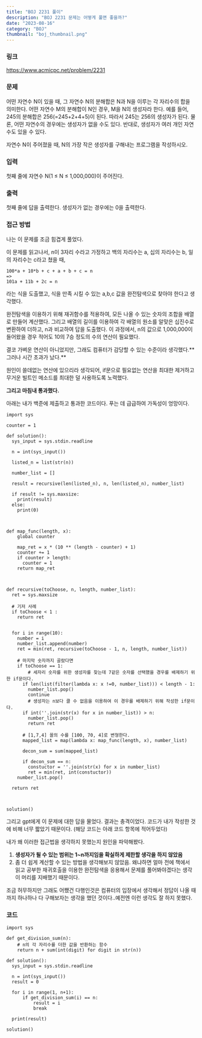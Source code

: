 ```yaml
---
title: "BOJ 2231 풀이"
description: "BOJ 2231 문제는 어떻게 풀면 좋을까?"
date: "2023-08-16"
category: "BOJ"
thumbnail: "boj_thumbnail.png"
---
```


### 링크

https://www.acmicpc.net/problem/2231

### 문제

어떤 자연수 N이 있을 때, 그 자연수 N의 분해합은 N과 N을 이루는 각 자리수의 합을 의미한다. 어떤 자연수 M의 분해합이 N인 경우, M을 N의 생성자라 한다. 예를 들어, 245의 분해합은 256(=245+2+4+5)이 된다. 따라서 245는 256의 생성자가 된다. 물론, 어떤 자연수의 경우에는 생성자가 없을 수도 있다. 반대로, 생성자가 여러 개인 자연수도 있을 수 있다.

자연수 N이 주어졌을 때, N의 가장 작은 생성자를 구해내는 프로그램을 작성하시오.

### 입력

첫째 줄에 자연수 N(1 ≤ N ≤ 1,000,000)이 주어진다.

### 출력

첫째 줄에 답을 출력한다. 생성자가 없는 경우에는 0을 출력한다.

### 접근 방법

나는 이 문제를 조금 힘겹게 풀었다.

이 문제를 읽고나서, n이 3자리 수라고 가정하고 백의 자리수는 a, 십의 자리수는 b, 일의 자리수는 c라고 쳤을 때,

    100*a + 10*b + c + a + b + c = n
    =>
    101a + 11b + 2c = n

라는 식을 도출했고, 식을 만족 시킬 수 있는 a,b,c 값을 완전탐색으로 찾아야 한다고 생각했다.

완전탐색을 이용하기 위해 재귀함수를 적용하여, 모든 나올 수 있는 숫자의 조합을 배열로 만들어 계산했다. 그리고 배열의 길이를 이용하여 각 배열의 원소를 알맞은 십진수로 변환하여 더하고, n과 비교하여 답을 도출했다. 이 과정에서, n의 값으로 1,000,000이 들어왔을 경우 적어도 10의 7승 정도의 수의 연산이 필요했다.

결코 가벼운 연산이 아니었지만, 그래도 컴퓨터가 감당할 수 있는 수준이라 생각했다.** 그러나 시간 초과가 났다.**

원인이 쓸데없는 연산에 있으리라 생각되어, if문으로 필요없는 연산을 최대한 제거하고 무거운 빌트인 메소드를 최대한 덜 사용하도록 노력했다.

**그리고 마침내 통과했다.**

아래는 내가 백준에 제출하고 통과한 코드이다. 푸는 데 급급하여 가독성이 엉망이다.

```
import sys

counter = 1

def solution():
  sys_input = sys.stdin.readline

  n = int(sys_input())

  listed_n = list(str(n))

  number_list = []

  result = recursive(len(listed_n), n, len(listed_n), number_list)

  if result != sys.maxsize:
    print(result)
  else:
    print(0)



def map_func(length, x):
    global counter

    map_ret = x * (10 ** (length - counter) + 1)
    counter += 1
    if counter > length:
      counter = 1
    return map_ret



def recursive(toChoose, n, length, number_list):
  ret = sys.maxsize

  # 기저 사례
  if toChoose < 1 :
    return ret


  for i in range(10):
    number = i
    number_list.append(number)
    ret = min(ret, recursive(toChoose - 1, n, length, number_list))

    # 마지막 숫자까지 골랐다면
    if toChoose == 1:
    	# 세자리 숫자를 위한 생성자를 찾는데 7같은 숫자를 선택했을 경우를 배제하기 위한 if문이다.
      if len(list(filter(lambda x: x !=0, number_list))) < length - 1:
        number_list.pop()
        continue
        # 생성자는 n보다 클 수 없음을 이용하여 이 경우를 배제하기 위해 작성한 if문이다.
      if int(''.join(str(x) for x in number_list)) > n:
        number_list.pop()
        return ret

      # [1,7,4] 꼴의 수를 [100, 70, 4]로 변형한다.
      mapped_list = map(lambda x: map_func(length, x), number_list)

      decon_sum = sum(mapped_list)

      if decon_sum == n:
        constuctor = ''.join(str(x) for x in number_list)
        ret = min(ret, int(constuctor))
    number_list.pop()

  return ret



solution()
```

그리고 gpt에게 이 문제에 대한 답을 물었다. 결과는 충격이었다. 코드가 내가 작성한 것에 비해 너무 짧았기 때문이다. (해당 코드는 아래 코드 항목에 적어두었다)

내가 왜 이러한 접근법을 생각하지 못했는지 원인을 파악해봤다.

1. **생성자가 될 수 있는 범위는 1~n까지임을 확실하게 제한할 생각을 하지 않았음**
2. 좀 더 쉽게 계산할 수 있는 방법을 생각해보지 않았음. 왜냐하면 얼마 전에 책에서 읽고 공부한 재귀호출을 이용한 완전탐색을 응용해서 문제를 풀어봐야겠다는 생각이 머리를 지배했기 때문이다.

조금 허무하지만 그래도 어쨌건 다행인것은 컴퓨터의 입장에서 생각해서 정답이 나올 때 까지 하나하나 다 구해보자는 생각을 했던 것이다..예전엔 이런 생각도 잘 하지 못했다.

### 코드

```
import sys

def get_division_sum(n):
    # n의 각 자리수를 더한 값을 반환하는 함수
    return n + sum(int(digit) for digit in str(n))

def solution():
  sys_input = sys.stdin.readline

  n = int(sys_input())
  result = 0

  for i in range(1, n+1):
      if get_division_sum(i) == n:
          result = i
          break

  print(result)

solution()

```
